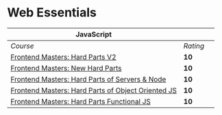 # Web Essentials

|  JavaScript | | |
| --- | --- | --- |
| <em>Course</em> | <em>Rating</em> |
| [Frontend Masters: Hard Parts V2](https://frontendmasters.com/courses/javascript-hard-parts-v2/) | **10** |
| [Frontend Masters: New Hard Parts](https://frontendmasters.com/courses/javascript-new-hard-parts/) | **10** |
| [Frontend Masters: Hard Parts of Servers & Node](https://frontendmasters.com/courses/servers-node-js/) | **10** |
| [Frontend Masters: Hard Parts of Object Oriented JS](https://frontendmasters.com/courses/object-oriented-js/) | **10** |
| [Frontend Masters: Hard Parts Functional JS](https://frontendmasters.com/courses/functional-js-fundamentals/) | **10** |
